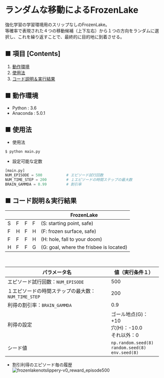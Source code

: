 # ランダムな移動によるFrozenLake
強化学習の学習環境用のスリップなしのFrozenLake。<br>
等確率で表現された４つの移動候補（上下左右）から１つの方向をランダムに選択し、これを繰り返すことで、最終的に目的地に到着させる。<br>

## ■ 項目 [Contents]
1. [動作環境](#動作環境)
1. [使用法](#使用法)
1. [コード説明＆実行結果](#コード説明＆実行結果)

## ■ 動作環境

- Python : 3.6
- Anaconda : 5.0.1

## ■ 使用法

- 使用法
```
$ python main.py
```

- 設定可能な定数
```python
[main.py]
NUM_EPISODE = 500           # エピソード試行回数
NUM_TIME_STEP = 200         # １エピソードの時間ステップの最大数
BRAIN_GAMMDA = 0.99         # 割引率
```

<a id="コード説明＆実行結果"></a>

## ■ コード説明＆実行結果

|||||FrozenLake|
|---|---|---|---|---|
|S|F|F|F|(S: starting point, safe)|
|F|H|F|H|(F: frozen surface, safe)|
|F|F|F|H|(H: hole, fall to your doom)|
|H|F|F|G|(G: goal, where the frisbee is located)|

<br>

|パラメータ名|値（実行条件１）|
|---|---|
|エピソード試行回数：`NUM_EPISODE`|500|
|１エピソードの時間ステップの最大数：`NUM_TIME_STEP`|200|
|利得の割引率：`BRAIN_GAMMDA`|0.9|
|利得の設定|ゴール地点(G)：+10<br>穴(H)：-10.0<br>それ以外：0|
|シード値|`np.random.seed(8)`<br>`random.seed(8)`<br>`env.seed(8)`|

- 割引利得のエピソード毎の履歴<br>
![frozenlakenotslippery-v0_reward_episode500](https://user-images.githubusercontent.com/25688193/53086043-a47b3980-3547-11e9-87cc-650e5cb7fdd3.png)<br>
